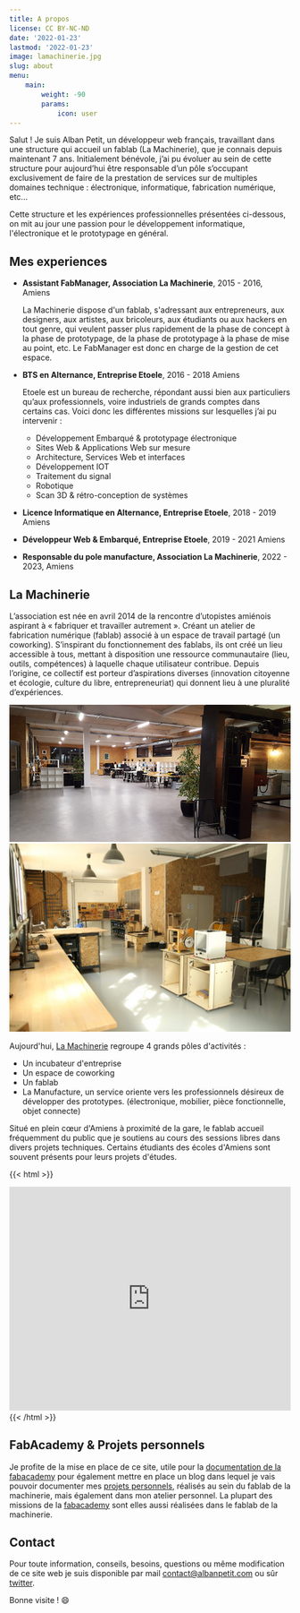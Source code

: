 ```yaml
---
title: A propos
license: CC BY-NC-ND
date: '2022-01-23'
lastmod: '2022-01-23'
image: lamachinerie.jpg
slug: about
menu:
    main: 
        weight: -90
        params:
            icon: user
---
```


<!-- TODO: Modifier le texte long d'etre parfait -->

Salut ! Je suis Alban Petit, un développeur web français, travaillant dans une structure qui accueil un fablab (La Machinerie), que je connais depuis maintenant 7 ans. Initialement bénévole, j’ai pu évoluer au sein de cette structure pour aujourd’hui être responsable d’un pôle s’occupant exclusivement de faire de la prestation de services sur de multiples domaines technique : électronique, informatique, fabrication numérique, etc...

Cette structure et les expériences professionnelles présentées ci-dessous, on mit au jour une passion pour le développement informatique, l'électronique et le prototypage en général.

## Mes experiences
- **Assistant FabManager, Association La Machinerie**, 2015 - 2016, Amiens

    La Machinerie dispose d'un fablab, s'adressant aux entrepreneurs, aux designers, aux artistes, aux bricoleurs, aux étudiants ou aux hackers en tout genre, qui veulent passer plus rapidement de la phase de concept à la phase de prototypage, de la phase de prototypage à la phase de mise au point, etc. Le FabManager est donc en charge de la gestion de cet espace.
- **BTS en Alternance, Entreprise Etoele**, 2016 - 2018 Amiens

    Etoele est un bureau de recherche, répondant aussi bien aux particuliers qu’aux professionnels, voire industriels de grands comptes dans certains cas. Voici donc les différentes missions sur lesquelles j’ai pu intervenir :
    - Développement Embarqué & prototypage électronique
    - Sites Web & Applications Web sur mesure
    - Architecture, Services Web et interfaces
    - Développement IOT
    - Traitement du signal
    - Robotique
    - Scan 3D & rétro-conception de systèmes
- **Licence Informatique en Alternance, Entreprise Etoele**, 2018 - 2019 Amiens
- **Développeur Web & Embarqué, Entreprise Etoele**, 2019 - 2021 Amiens
- **Responsable du pole manufacture, Association La Machinerie**, 2022 - 2023, Amiens

## La Machinerie
L’association est née en avril 2014 de la rencontre d’utopistes amiénois aspirant à « fabriquer et travailler autrement ». Créant un atelier de fabrication numérique (fablab) associé à un espace de travail partagé (un coworking). S’inspirant du fonctionnement des fablabs, ils ont créé un lieu accessible à tous, mettant à disposition une ressource communautaire (lieu, outils, compétences) à laquelle chaque utilisateur contribue. Depuis l’origine, ce collectif est porteur d’aspirations diverses (innovation citoyenne et écologie, culture du libre, entrepreneuriat) qui donnent lieu à une pluralité d’expériences. 

![Coworking](coworking.jpg) ![Fablab](fablab.jpeg)

Aujourd'hui, [La Machinerie](https://lamachinerie.org) regroupe 4 grands pôles d'activités :
- Un incubateur d'entreprise 
- Un espace de coworking
- Un fablab
- La Manufacture, un service oriente vers les professionnels désireux de développer des prototypes. (électronique, mobilier, pièce fonctionnelle, objet connecte)

Situé en plein cœur d'Amiens à proximité de la gare, le fablab accueil fréquemment du public que je soutiens au cours des sessions libres dans divers projets techniques. Certains étudiants des écoles d'Amiens sont souvent présents pour leurs projets d'études.

{{< html >}}
<div class="mapouter">
    <div class="gallery gmap_canvas">
        <iframe style="width: 100%;" height="400" id="gmap_canvas" src="https://maps.google.com/maps?q=1B%20rue%20de%20la%20vall%C3%A9e,%2080000&t=k&z=17&ie=UTF8&iwloc=&output=embed" frameborder="0" scrolling="no" marginheight="0" marginwidth="0"></iframe>
    </div>
</div>
{{< /html >}}

## FabAcademy & Projets personnels
Je profite de la mise en place de ce site, utile pour la [documentation de la fabacademy](/assignments/) pour également mettre en place un blog dans lequel je vais pouvoir documenter mes [projets personnels](/), réalisés au sein du fablab de la machinerie, mais également dans mon atelier personnel.
La plupart des missions de la [fabacademy](https://fabacademy.org) sont elles aussi réalisées dans le fablab de la machinerie.

## Contact
Pour toute information, conseils, besoins, questions ou même modification de ce site web je suis disponible par mail contact@albanpetit.com ou sûr [twitter](https://twitter.com/Padh_).

Bonne visite ! :smile: